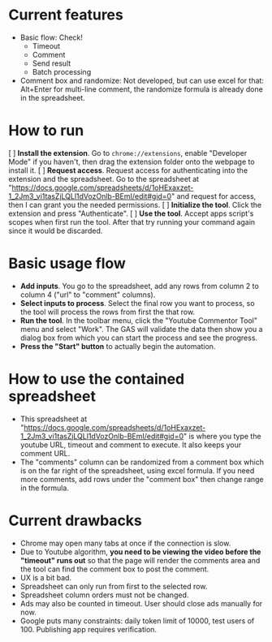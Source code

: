 # Current features
- Basic flow: Check!
    - Timeout
    - Comment
    - Send result
    - Batch processing
- Comment box and randomize: Not developed, but can use excel for that: Alt+Enter for multi-line comment, the randomize formula is already done in the spreadsheet.

# How to run
[ ] **Install the extension**. Go to `chrome://extensions`, enable "Developer Mode" if you haven't, then drag the extension folder onto the webpage to install it.
[ ] **Request access**. Request access for authenticating into the extension and the spreadsheet. Go to the spreadsheet at "https://docs.google.com/spreadsheets/d/1oHExaxzet-1_2Jm3_vi1tasZjLQLl1dVozOnlb-BEmI/edit#gid=0" and request for access, then I can grant you the needed permissions.
[ ] **Initialize the tool**. Click the extension and press "Authenticate".
[ ] **Use the tool**. Accept apps script's scopes when first run the tool. After that try running your command again since it would be discarded.

# Basic usage flow
- **Add inputs**. You go to the spreadsheet, add any rows from column 2 to column 4 ("url" to "comment" columns). 
- **Select inputs to process**. Select the final row you want to process, so the tool will process the rows from first the that row.
- **Run the tool**. In the toolbar menu, click the "Youtube Commentor Tool" menu and select "Work". The GAS will validate the data then show you a dialog box from which you can start the process and see the progress.
- **Press the "Start" button** to actually begin the automation.

# How to use the contained spreadsheet
- This spreadsheet at "https://docs.google.com/spreadsheets/d/1oHExaxzet-1_2Jm3_vi1tasZjLQLl1dVozOnlb-BEmI/edit#gid=0" is where you type the youtube URL, timeout and comment to execute. It also keeps your comment URL. 
- The "comments" column can be randomized from a comment box which is on the far right of the spreadsheet, using excel formula. If you need more comments, add rows under the "comment box" then change range in the formula.

# Current drawbacks
- Chrome may open many tabs at once if the connection is slow.
- Due to Youtube algorithm, **you need to be viewing the video before the "timeout" runs out** so that the page will render the comments area and the tool can find the comment box to post the comment.
- UX is a bit bad. 
- Spreadsheet can only run from first to the selected row.
- Spreadsheet column orders must not be changed.
- Ads may also be counted in timeout. User should close ads manually for now.
- Google puts many constraints: daily token limit of 10000, test users of 100. Publishing app requires verification.

